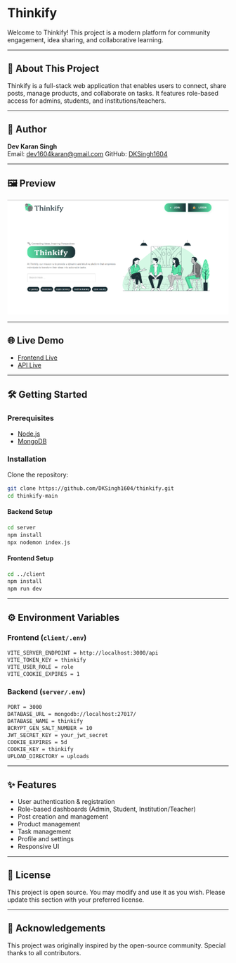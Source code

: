 
# Thinkify

Welcome to Thinkify! This project is a modern platform for community engagement, idea sharing, and collaborative learning.

---

## 🚀 About This Project

Thinkify is a full-stack web application that enables users to connect, share posts, manage products, and collaborate on tasks. It features role-based access for admins, students, and institutions/teachers.

---

## 👤 Author

**Dev Karan Singh**  
Email: dev1604karan@gmail.com 
GitHub: [DKSingh1604](https://github.com/DKSingh1604)

---

## 🖼️ Preview

![Preview](preview.png)

---

## 🌐 Live Demo

<!-- Update these links if you deploy your own version -->
- [Frontend Live](https://your-frontend-url.com)
- [API Live](https://your-backend-url.com)

---

## 🛠️ Getting Started

### Prerequisites
- [Node.js](https://nodejs.org/)
- [MongoDB](https://www.mongodb.com/)

### Installation

Clone the repository:
```sh
git clone https://github.com/DKSingh1604/thinkify.git
cd thinkify-main
```

#### Backend Setup
```sh
cd server
npm install
npx nodemon index.js
```

#### Frontend Setup
```sh
cd ../client
npm install
npm run dev
```

---

## ⚙️ Environment Variables

### Frontend (`client/.env`)
```
VITE_SERVER_ENDPOINT = http://localhost:3000/api
VITE_TOKEN_KEY = thinkify
VITE_USER_ROLE = role
VITE_COOKIE_EXPIRES = 1
```

### Backend (`server/.env`)
```
PORT = 3000
DATABASE_URL = mongodb://localhost:27017/
DATABASE_NAME = thinkify
BCRYPT_GEN_SALT_NUMBER = 10
JWT_SECRET_KEY = your_jwt_secret
COOKIE_EXPIRES = 5d
COOKIE_KEY = thinkify
UPLOAD_DIRECTORY = uploads
```

---

## ✨ Features

- User authentication & registration
- Role-based dashboards (Admin, Student, Institution/Teacher)
- Post creation and management
- Product management
- Task management
- Profile and settings
- Responsive UI

---

## 📄 License

This project is open source. You may modify and use it as you wish. Please update this section with your preferred license.

---

## 🙏 Acknowledgements

This project was originally inspired by the open-source community. Special thanks to all contributors.
